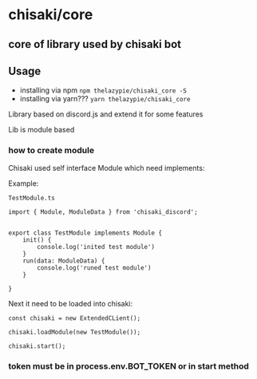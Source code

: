# **chisaki/core**
## core of library used by chisaki bot

## Usage

* installing via npm `npm thelazypie/chisaki_core -S`
* installing via yarn??? `yarn thelazypie/chisaki_core`

 Library based on discord.js and extend it for some features

Lib is module based

### how to create module

Chisaki used self interface Module which need implements:

Example:

```TestModule.ts```
```
import { Module, ModuleData } from 'chisaki_discord';


export class TestModule implements Module {
    init() {
        console.log('inited test module')
    }
    run(data: ModuleData) {
        console.log('runed test module')
    }

}

```

Next it need to be loaded into chisaki:

```
const chisaki = new ExtendedCLient();

chisaki.loadModule(new TestModule());

chisaki.start();

```
### **token must be in process.env.BOT_TOKEN or in start method**

